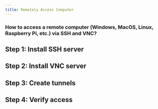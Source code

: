 ```yaml
---
title: Remotely Access Computer
---
```


### How to access a remote computer (Windows, MacOS, Linux, Raspberry Pi, etc.) via SSH and VNC?

## Step 1: Install SSH server

## Step 2: Install VNC server

## Step 3: Create tunnels

## Step 4: Verify access
